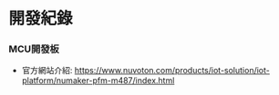 # 開發紀錄

### MCU開發板
+ 官方網站介紹: https://www.nuvoton.com/products/iot-solution/iot-platform/numaker-pfm-m487/index.html
